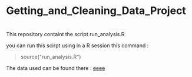 # Getting_and_Cleaning_Data_Project
#

This repository containt the script run_analysis.R 

you can run this scirpt using in a R session this command :
> source("run_analysis.R")

The data used can be found there :
<a href=www.google.fr> eeee</a>
